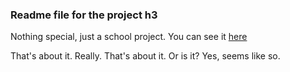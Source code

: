 ### Readme file for the project h3

Nothing special, just a school project. You can see it [here](https://terokarvinen.com/2021/configuration-management-systems-2022-spring/)

That's about it.
Really. That's about it.
Or is it? Yes, seems like so.
